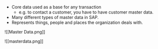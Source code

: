 - Core data used as a base for any transaction
	- e.g. to contact a customer, you have to have customer master data.
- Many different types of master data in SAP.
- Represents things, people and places the organization deals with.

![[Master Data.png]]

![[masterdata.png]]





